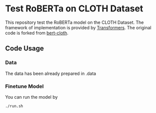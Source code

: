 # Test RoBERTa on CLOTH Dataset

This repository test the RoBERTa model on the CLOTH Dataset. The framework of implementation is provided by [Transformers](https://github.com/huggingface/transformers). The original code is forked from [bert-cloth](https://github.com/laiguokun/bert-cloth).

## Code Usage

### Data

The data has been already prepared in .data

### Finetune Model 

You can run the model  by

```
./run.sh
```